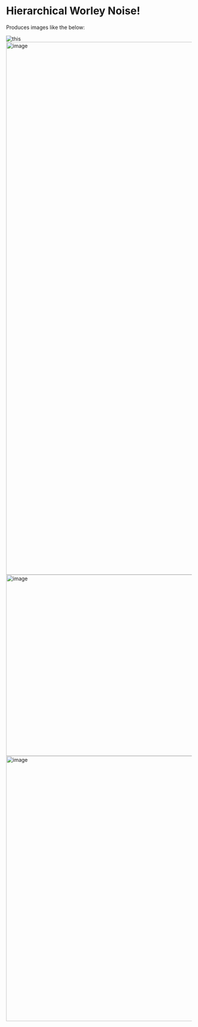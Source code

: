 # Hierarchical Worley Noise!

Produces images like the below: 

![this](Worley.png)
<img width="5120" height="1440" alt="image" src="https://github.com/user-attachments/assets/d809df38-3412-4e49-979b-aca96c581960" />
<img width="562" height="490" alt="image" src="https://github.com/user-attachments/assets/0097e016-bd91-4fbb-a079-5d5cadbb7d28" />
<img width="1279" height="717" alt="image" src="https://github.com/user-attachments/assets/276e2f8a-4eb8-4feb-a91d-d11bbc9a45f6" />
